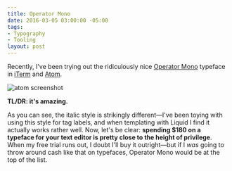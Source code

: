 ```yaml
---
title: Operator Mono
date: 2016-03-05 03:00:00 -05:00
tags:
- Typography
- Tooling
layout: post
---
```

Recently, I've been trying out the ridiculously nice [Operator Mono](http://www.typography.com/blog/introducing-operator/) typeface in [iTerm](https://www.iterm2.com) and [Atom](https://atom.io).

![atom screenshot](/images/operator.jpg)

**TL/DR: it's amazing.**

As you can see, the italic style is strikingly different—I've been toying with using this style for tag labels, and when templating with Liquid I find it actually works rather well. Now, let's be clear: **spending $180 on a typeface for your text editor is pretty close to the height of privilege**. When my free trial runs out, I doubt I'll buy it outright—but if I _was_ going to throw around cash like that on typefaces, Operator Mono would be at the top of the list.
